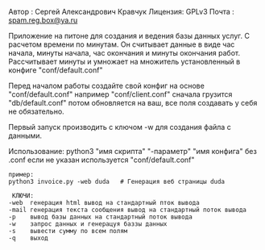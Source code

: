 Автор   : Сергей Александрович Кравчук
Лицензия: GPLv3
Почта   : spam.reg.box@ya.ru

Приложение на питоне для создания и ведения базы данных услуг. 
С расчетом времени по минутам. Он считывает данные в виде час начала, минуты начала, час 
окончания и минуты окончания работ. Рассчитывает минуты и умножает на 
множитель установленный в конфиге "conf/default.conf"

Перед началом работы создайте свой конфиг на основе "conf/default.conf" 
например "conf/client.conf" сначала грузится "db/default.conf" потом обновляется 
на ваш, все поля создавать у себя не обязательно.

Первый запуск производить с ключом -w для создания файла с данными.

Использование:
python3 "имя скрипта" "-параметр" "имя конфига" без .conf если не указан 
используется "conf/default.conf"
    
    пример: 
    python3 invoice.py -web duda   # Генерация веб страницы duda

     КЛЮЧИ:
    -web  генерация html вывод на стандартный пток вывода
    -mail генерация текста сообщения вывод на стандартный поток вывода 
    -p    вывод базы данных на стандартный поток вывода 
    -w    запрос данных и генерацуя баззы данных 
    -s    вывести сумму по всем полям
    -q    выход
